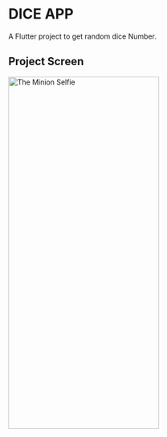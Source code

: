 # DICE APP

A Flutter project to get random dice Number.

## Project Screen

<img src="https://github.com/Sanjay0907/DiceApp/assets/90062803/a1e6f663-4b68-446b-bd65-87a25d49c459" alt="The Minion Selfie" width="300" height="700">
